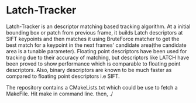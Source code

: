 # Latch-Tracker
Latch-Tracker is an descriptor matching based tracking algorithm. At a initial bounding box or patch from previous frame, it builds Latch descriptors at SIFT keypoints and then matches it using BruteForce matcher to get the best match for a keypoint in the next frames' candidate area(the candidate area is a tunable parameter). Floating point descriptors have been used for tracking due to their accuracy of matching, but descriptors like LATCH have been proved to show performance which is comparable  to floating point descriptors. Also, binary descriptors are known to be much faster as compared to floating point descriptors i.e SIFT.

The repository contains a CMakeLists.txt which could be use to fetch a MakeFile.
Hit make in command line.
then, ./<executable>
